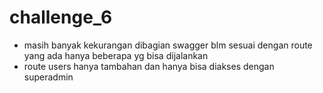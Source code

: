 # challenge_6

- masih banyak kekurangan dibagian swagger blm sesuai dengan route yang ada hanya beberapa yg bisa dijalankan
- route users hanya tambahan dan hanya bisa diakses dengan superadmin
